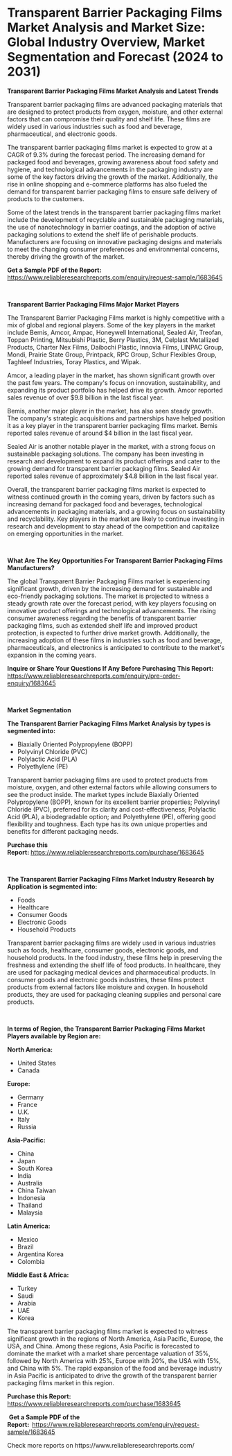 <p><h1>Transparent Barrier Packaging Films Market Analysis and Market Size: Global Industry Overview, Market Segmentation and Forecast (2024 to 2031)</h1></p><p><strong>Transparent Barrier Packaging Films Market Analysis and Latest Trends</strong></p>
<p><p>Transparent barrier packaging films are advanced packaging materials that are designed to protect products from oxygen, moisture, and other external factors that can compromise their quality and shelf life. These films are widely used in various industries such as food and beverage, pharmaceutical, and electronic goods.</p><p>The transparent barrier packaging films market is expected to grow at a CAGR of 9.3% during the forecast period. The increasing demand for packaged food and beverages, growing awareness about food safety and hygiene, and technological advancements in the packaging industry are some of the key factors driving the growth of the market. Additionally, the rise in online shopping and e-commerce platforms has also fueled the demand for transparent barrier packaging films to ensure safe delivery of products to the customers.</p><p>Some of the latest trends in the transparent barrier packaging films market include the development of recyclable and sustainable packaging materials, the use of nanotechnology in barrier coatings, and the adoption of active packaging solutions to extend the shelf life of perishable products. Manufacturers are focusing on innovative packaging designs and materials to meet the changing consumer preferences and environmental concerns, thereby driving the growth of the market.</p></p>
<p><strong>Get a Sample PDF of the Report:&nbsp;</strong> <a href="https://www.reliableresearchreports.com/enquiry/request-sample/1683645">https://www.reliableresearchreports.com/enquiry/request-sample/1683645</a></p>
<p>&nbsp;</p>
<p><strong>Transparent Barrier Packaging Films Major Market Players</strong></p>
<p><p>The Transparent Barrier Packaging Films market is highly competitive with a mix of global and regional players. Some of the key players in the market include Bemis, Amcor, Ampac, Honeywell International, Sealed Air, Treofan, Toppan Printing, Mitsubishi Plastic, Berry Plastics, 3M, Celplast Metallized Products, Charter Nex Films, Daibochi Plastic, Innovia Films, LINPAC Group, Mondi, Prairie State Group, Printpack, RPC Group, Schur Flexibles Group, Taghleef Industries, Toray Plastics, and Wipak.</p><p>Amcor, a leading player in the market, has shown significant growth over the past few years. The company's focus on innovation, sustainability, and expanding its product portfolio has helped drive its growth. Amcor reported sales revenue of over $9.8 billion in the last fiscal year.</p><p>Bemis, another major player in the market, has also seen steady growth. The company's strategic acquisitions and partnerships have helped position it as a key player in the transparent barrier packaging films market. Bemis reported sales revenue of around $4 billion in the last fiscal year.</p><p>Sealed Air is another notable player in the market, with a strong focus on sustainable packaging solutions. The company has been investing in research and development to expand its product offerings and cater to the growing demand for transparent barrier packaging films. Sealed Air reported sales revenue of approximately $4.8 billion in the last fiscal year.</p><p>Overall, the transparent barrier packaging films market is expected to witness continued growth in the coming years, driven by factors such as increasing demand for packaged food and beverages, technological advancements in packaging materials, and a growing focus on sustainability and recyclability.	Key players in the market are likely to continue investing in research and development to stay ahead of the competition and capitalize on emerging opportunities in the market.</p></p>
<p>&nbsp;</p>
<p><strong>What Are The Key Opportunities For Transparent Barrier Packaging Films Manufacturers?</strong></p>
<p><p>The global Transparent Barrier Packaging Films market is experiencing significant growth, driven by the increasing demand for sustainable and eco-friendly packaging solutions. The market is projected to witness a steady growth rate over the forecast period, with key players focusing on innovative product offerings and technological advancements. The rising consumer awareness regarding the benefits of transparent barrier packaging films, such as extended shelf life and improved product protection, is expected to further drive market growth. Additionally, the increasing adoption of these films in industries such as food and beverage, pharmaceuticals, and electronics is anticipated to contribute to the market's expansion in the coming years.</p></p>
<p><strong>Inquire or Share Your Questions If Any Before Purchasing This Report:</strong> <a href="https://www.reliableresearchreports.com/enquiry/pre-order-enquiry/1683645">https://www.reliableresearchreports.com/enquiry/pre-order-enquiry/1683645</a></p>
<p>&nbsp;</p>
<p><strong>Market Segmentation</strong></p>
<p><strong>The Transparent Barrier Packaging Films Market Analysis by types is segmented into:</strong></p>
<p><ul><li>Biaxially Oriented Polypropylene (BOPP)</li><li>Polyvinyl Chloride (PVC)</li><li>Polylactic Acid (PLA)</li><li>Polyethylene (PE)</li></ul></p>
<p><p>Transparent barrier packaging films are used to protect products from moisture, oxygen, and other external factors while allowing consumers to see the product inside. The market types include Biaxially Oriented Polypropylene (BOPP), known for its excellent barrier properties; Polyvinyl Chloride (PVC), preferred for its clarity and cost-effectiveness; Polylactic Acid (PLA), a biodegradable option; and Polyethylene (PE), offering good flexibility and toughness. Each type has its own unique properties and benefits for different packaging needs.</p></p>
<p><strong>Purchase this Report:&nbsp;</strong><a href="https://www.reliableresearchreports.com/purchase/1683645">https://www.reliableresearchreports.com/purchase/1683645</a></p>
<p>&nbsp;</p>
<p><strong>The Transparent Barrier Packaging Films Market Industry Research by Application is segmented into:</strong></p>
<p><ul><li>Foods</li><li>Healthcare</li><li>Consumer Goods</li><li>Electronic Goods</li><li>Household Products</li></ul></p>
<p><p>Transparent barrier packaging films are widely used in various industries such as foods, healthcare, consumer goods, electronic goods, and household products. In the food industry, these films help in preserving the freshness and extending the shelf life of food products. In healthcare, they are used for packaging medical devices and pharmaceutical products. In consumer goods and electronic goods industries, these films protect products from external factors like moisture and oxygen. In household products, they are used for packaging cleaning supplies and personal care products.</p></p>
<p>&nbsp;</p>
<p><strong>In terms of Region, the Transparent Barrier Packaging Films Market Players available by Region are:</strong></p>
<p>
    <p> <strong> North America: </strong>
        <ul>
            <li>United States</li>
            <li>Canada</li>
        </ul>
        </p> 
    <p> <strong> Europe: </strong>
        <ul>
            <li>Germany</li>
            <li>France</li>
            <li>U.K.</li>
            <li>Italy</li>
            <li>Russia</li>
        </ul>
        </p> 
    <p> <strong> Asia-Pacific: </strong>
        <ul>
            <li>China</li>
            <li>Japan</li>
            <li>South Korea</li>
            <li>India</li>
            <li>Australia</li>
            <li>China Taiwan</li>
            <li>Indonesia</li>
            <li>Thailand</li>
            <li>Malaysia</li>
        </ul>
        </p> 
    <p> <strong> Latin America: </strong>
        <ul>
            <li>Mexico</li>
            <li>Brazil</li>
            <li>Argentina Korea</li>
            <li>Colombia</li>
        </ul>
        </p> 
    <p> <strong> Middle East & Africa: </strong>
        <ul>
            <li>Turkey</li>
            <li>Saudi</li>
            <li>Arabia</li>
            <li>UAE</li>
            <li>Korea</li>
        </ul>
    </p>
    </p>
<p><p>The transparent barrier packaging films market is expected to witness significant growth in the regions of North America, Asia Pacific, Europe, the USA, and China. Among these regions, Asia Pacific is forecasted to dominate the market with a market share percentage valuation of 35%, followed by North America with 25%, Europe with 20%, the USA with 15%, and China with 5%. The rapid expansion of the food and beverage industry in Asia Pacific is anticipated to drive the growth of the transparent barrier packaging films market in this region.</p></p>
<p><strong>Purchase this Report: </strong><a href="https://www.reliableresearchreports.com/purchase/1683645">https://www.reliableresearchreports.com/purchase/1683645</a></p>
<p>&nbsp;<strong>Get a Sample PDF of the Report:&nbsp;&nbsp;</strong><a href="https://www.reliableresearchreports.com/enquiry/request-sample/1683645">https://www.reliableresearchreports.com/enquiry/request-sample/1683645</a></p>
<p><strong></strong></p>
<p>Check more reports on https://www.reliableresearchreports.com/</p>